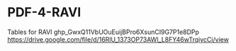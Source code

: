 # PDF-4-RAVI
Tables for RAVI
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
https://drive.google.com/file/d/16RlU_1373OP73AWl_L8FY46wTrqiycCi/view
